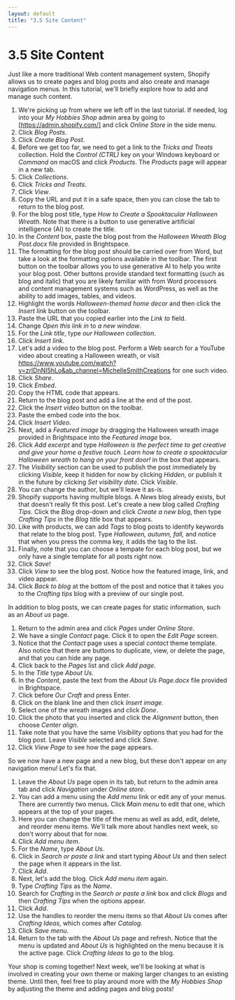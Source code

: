 ```yaml
---
layout: default
title: "3.5 Site Content"
---
```


# 3.5 Site Content

Just like a more traditional Web content management system, Shopify allows us to create pages and blog posts and also create and manage navigation menus. In this tutorial, we'll briefly explore how to add and manage such content.

1. We're picking up from where we left off in the last tutorial. If needed, log into your _My Hobbies Shop_ admin area by going to [https://admin.shopify.com/] and click _Online Store_ in the side menu.
2. Click _Blog Posts_.
3. Click _Create Blog Post_.
4. Before we get too far, we need to get a link to the _Tricks and Treats_ collection. Hold the _Control (CTRL)_ key on your Windows keyboard or _Command_ on macOS and click _Products_. The _Products_ page will appear in a new tab.
5. Click _Collections_.
6. Click _Tricks and Treats_.
7. Click _View_.
8. Copy the URL and put it in a safe space, then you can close the tab to return to the blog post.
9. For the blog post title, type _How to Create a Spooktacular Halloween Wreath_. Note that there is a button to use generative artificial intelligence (AI) to create the title.
10. In the _Content_ box, paste the blog post from the _Halloween Wreath Blog Post.docx_ file provided in Brightspace.
11. The formatting for the blog post should be carried over from Word, but take a look at the formatting options available in the toolbar. The first button on the toolbar allows you to use generative AI to help you write your blog post. Other buttons provide standard text formatting (such as blog and italic) that you are likely familiar with from Word processors and content management systems such as WordPress, as well as the ability to add images, tables, and videos.
12. Highlight the words _Halloween-themed home decor_ and then click the _Insert link_ button on the toolbar.
13. Paste the URL that you copied earlier into the _Link to_ field.
14. Change _Open this link in_ to _a new window_.
15. For the _Link title_, type _our Halloween collection_.
16. Click _Insert link_.
17. Let's add a video to the blog post. Perform a Web search for a YouTube video about creating a Halloween wreath, or visit <https://www.youtube.com/watch?v=zrlDnNI5hLo&ab_channel=MichelleSmithCreations> for one such video.
18. Click _Share_.
19. Click _Embed_.
20. Copy the HTML code that appears.
21. Return to the blog post and add a line at the end of the post.
22. Click the _Insert video_ button on the toolbar.
23. Paste the embed code into the box.
24. Click _Insert Video_.
25. Next, add a _Featured image_ by dragging the Halloween wreath image provided in Brightspace into the _Featured image_ box.
26. Click _Add excerpt_ and type _Halloween is the perfect time to get creative and give your home a festive touch. Learn how to create a spooktacular Halloween wreath to hang on your front door!_ in the box that appears.
27. The _Visibility_ section can be used to publish the post immediately by clicking _Visible_, keep it hidden for now by clicking _Hidden_, or publish it in the future by clicking _Set visibility date_. Click _Visible_.
28. You can change the author, but we'll leave it as-is.
29. Shopify supports having multiple blogs. A _News_ blog already exists, but that doesn't really fit this post. Let's create a new blog called _Crafting Tips_. Click the _Blog_ drop-down and click _Create a new blog_, then type _Crafting Tips_ in the _Blog title_ box that appears.
30. Like with products, we can add _Tags_ to blog posts to identify keywords that relate to the blog post. Type _Halloween, autumn, fall,_ and notice that when you press the comma key, it adds the tag to the list.
31. Finally, note that you can choose a tempate for each blog post, but we only have a single template for all posts right now.
32. Click _Save_!
33. Click _View_ to see the blog post. Notice how the featured image, link, and video appear.
34. Click _Back to blog_ at the bottom of the post and notice that it takes you to the _Crafting tips_ blog with a preview of our single post.

In addition to blog posts, we can create pages for static information, such as an _About us_ page.

1. Return to the admin area and click _Pages_ under _Online Store_.
2. We have a single _Contact_ page. Click it to open the _Edit Page_ screen.
3. Notice that the _Contact_ page uses a special _contact_ theme template. Also notice that there are buttons to duplicate, view, or delete the page, and that you can hide any page.
4. Click back to the _Pages_ list and click _Add page_.
5. In the _Title_ type _About Us_.
6. In the _Content_, paste the text from the _About Us Page.docx_ file provided in Brightspace.
7. Click before _Our Craft_ and press Enter.
8. Click on the blank line and then click _Insert image_.
9. Select one of the wreath images and click _Done_.
10. Click the photo that you inserted and click the _Alignment_ button, then choose _Center align_.
11. Take note that you have the same _Visibility_ options that you had for the blog post. Leave _Visible_ selected and click _Save_.
12. Click _View Page_ to see how the page appears.

So we now have a new page and a new blog, but these don't appear on any navigation menu! Let's fix that.

1. Leave the _About Us_ page open in its tab, but return to the admin area tab and click _Navigation_ under _Online store_.
2. You can add a menu using the _Add menu_ link or edit any of your menus. There are currently two menus. Click _Main menu_ to edit that one, which appears at the top of your pages.
3. Here you can change the title of the menu as well as add, edit, delete, and reorder menu items. We'll talk more about handles next week, so don't worry about that for now.
4. Click _Add menu item_.
5. For the _Name_, type _About Us_.
6. Click in _Search or paste a link_ and start typing _About Us_ and then select the page when it appears in the list.
7. Click _Add_.
8. Next, let's add the blog. Click _Add menu item_ again.
9. Type _Crafting Tips_ as the _Name_.
10. Search for _Crafting_ in the _Search or paste a link_ box and click _Blogs_ and then _Crafting Tips_ when the options appear.
11. Click _Add_.
12. Use the handles to reorder the menu items so that _About Us_ comes after _Crafting Ideas_, which comes after _Catalog_.
13. Click _Save menu_.
14. Return to the tab with the _About Us_ page and refresh. Notice that the menu is updated and _About Us_ is highlighted on the menu because it is the active page. Click _Crafting Ideas_ to go to the blog.

Your shop is coming together! Next week, we'll be looking at what is involved in creating your own theme or making larger changes to an existing theme. Until then, feel free to play around more with the _My Hobbies Shop_ by adjusting the theme and adding pages and blog posts!
